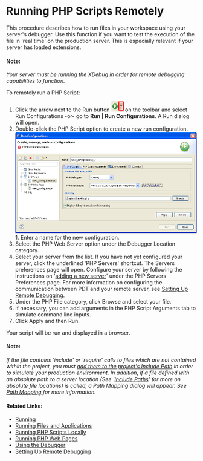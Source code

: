 # Running PHP Scripts Remotely

<!--context:running_php_scripts_remotely-->

This procedure describes how to run files in your workspace using your server's debugger. Use this function if you want to test the execution of the file in 'real time' on the production server. This is especially relevant if your server has loaded extensions.

#### Note:

_Your server must be running the XDebug in order for remote debugging  capabilities to function._

<!--ref-start-->

To remotely run a PHP Script:

 1. Click the arrow next to the Run button ![run_icon.png](images/run_icon.png "run_icon.png") on the toolbar and select Run Configurations -or- go to **Run | Run Configurations**.  A Run dialog will open.
 2. Double-click the PHP Script option to create a new run configuration. <br />![New Debug Configuration](images/run_phpscript_remote_configuration_pdt.png "New Debug Configuration") 1. Enter a name for the new configuration.
 3. Select the PHP Web Server option under the Debugger Location category.
 4. Select your server from the list.  If you have not yet configured your server, click the underlined 'PHP Servers' shortcut. The Servers preferences page will open. Configure your server by following the instructions on '[adding a new server](../../032-reference/032-preferences/080-php_servers.md#Adding_servers)' under the PHP Servers Preferences page.  For more information on configuring the communication between PDT and your remote server, see [Setting Up Remote Debugging](../../024-tasks/152-debugging/048-troubleshooting_remote_debugging/000-index.md).
 5. Under the PHP File category, click Browse and select your file.
 6. If necessary, you can add arguments in the PHP Script Arguments tab to simulate command line inputs.
 7. Click Apply and then Run.

Your script will be run and displayed in a browser.

<!--ref-end-->

#### Note:

_If the file contains 'include' or 'require' calls to files which are not contained within the project, you must [add them to the project's Include Path](../../024-tasks/168-adding_elements_to_a_project_s_include_path.md) in order to simulate your production environment.  In addition, if a file defined with an absolute path to a server location (See '[Include Paths](../../016-concepts/144-include_paths.md)' for more on absolute file locations) is called, a Path Mapping dialog will appear. See [Path Mapping](../../016-concepts/160-path_mapping.md) for more information._

<!--links-start-->

#### Related Links:

 * [Running](../../016-concepts/120-running.md)
 * [Running Files and Applications](000-index.md)
 * [Running PHP Scripts Locally](008-running_php_scripts_locally.md)
 * [Running PHP Web Pages](024-running_php_web_pages.md)
 * [Using the Debugger](../../024-tasks/152-debugging/000-index.md)
 * [Setting Up Remote Debugging](../../024-tasks/152-debugging/048-troubleshooting_remote_debugging/000-index.md)

<!--links-end-->
